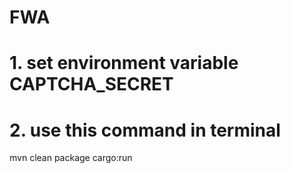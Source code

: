 # FWA

# 1. set environment variable CAPTCHA_SECRET
# 2. use this command in terminal
mvn clean package cargo:run